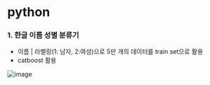 # python

### 1. 한글 이름 성별 분류기
* 이름 | 라벨링(1: 남자, 2:여성)으로 5만 개의 데이터를 train set으로 활용
* catboost 활용

![image](https://user-images.githubusercontent.com/88628772/132992942-b2607a47-8538-48b9-8875-d06645324d39.png)
